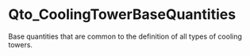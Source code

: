 # Qto_CoolingTowerBaseQuantities

Base quantities that are common to the definition of all types of cooling towers.
